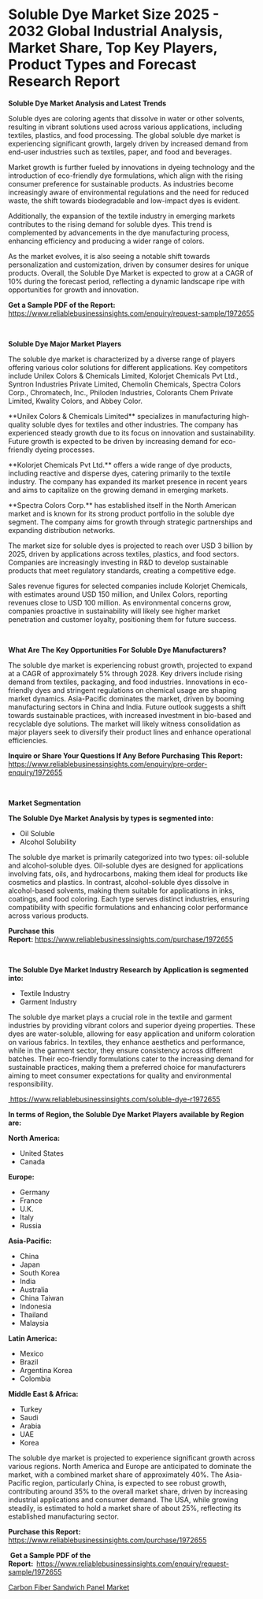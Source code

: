 <p><h1>Soluble Dye Market Size 2025 - 2032 Global Industrial Analysis, Market Share, Top Key Players, Product Types and Forecast Research Report</h1></p><p><strong>Soluble Dye Market Analysis and Latest Trends</strong></p>
<p><p>Soluble dyes are coloring agents that dissolve in water or other solvents, resulting in vibrant solutions used across various applications, including textiles, plastics, and food processing. The global soluble dye market is experiencing significant growth, largely driven by increased demand from end-user industries such as textiles, paper, and food and beverages. </p><p>Market growth is further fueled by innovations in dyeing technology and the introduction of eco-friendly dye formulations, which align with the rising consumer preference for sustainable products. As industries become increasingly aware of environmental regulations and the need for reduced waste, the shift towards biodegradable and low-impact dyes is evident.</p><p>Additionally, the expansion of the textile industry in emerging markets contributes to the rising demand for soluble dyes. This trend is complemented by advancements in the dye manufacturing process, enhancing efficiency and producing a wider range of colors. </p><p>As the market evolves, it is also seeing a notable shift towards personalization and customization, driven by consumer desires for unique products. Overall, the Soluble Dye Market is expected to grow at a CAGR of 10% during the forecast period, reflecting a dynamic landscape ripe with opportunities for growth and innovation.</p></p>
<p><strong>Get a Sample PDF of the Report:&nbsp;</strong> <a href="https://www.reliablebusinessinsights.com/enquiry/request-sample/1972655?utm_campaign=3148&utm_medium=2&utm_source=Github&utm_content=ia&utm_term=01042025&utm_id=soluble-dye">https://www.reliablebusinessinsights.com/enquiry/request-sample/1972655</a></p>
<p>&nbsp;</p>
<p><strong>Soluble Dye Major Market Players</strong></p>
<p><p>The soluble dye market is characterized by a diverse range of players offering various color solutions for different applications. Key competitors include Unilex Colors & Chemicals Limited, Kolorjet Chemicals Pvt Ltd., Syntron Industries Private Limited, Chemolin Chemicals, Spectra Colors Corp., Chromatech, Inc., Philoden Industries, Colorants Chem Private Limited, Kwality Colors, and Abbey Color.</p><p>**Unilex Colors & Chemicals Limited** specializes in manufacturing high-quality soluble dyes for textiles and other industries. The company has experienced steady growth due to its focus on innovation and sustainability. Future growth is expected to be driven by increasing demand for eco-friendly dyeing processes.</p><p>**Kolorjet Chemicals Pvt Ltd.** offers a wide range of dye products, including reactive and disperse dyes, catering primarily to the textile industry. The company has expanded its market presence in recent years and aims to capitalize on the growing demand in emerging markets.</p><p>**Spectra Colors Corp.** has established itself in the North American market and is known for its strong product portfolio in the soluble dye segment. The company aims for growth through strategic partnerships and expanding distribution networks.</p><p>The market size for soluble dyes is projected to reach over USD 3 billion by 2025, driven by applications across textiles, plastics, and food sectors. Companies are increasingly investing in R&D to develop sustainable products that meet regulatory standards, creating a competitive edge.</p><p>Sales revenue figures for selected companies include Kolorjet Chemicals, with estimates around USD 150 million, and Unilex Colors, reporting revenues close to USD 100 million. As environmental concerns grow, companies proactive in sustainability will likely see higher market penetration and customer loyalty, positioning them for future success.</p></p>
<p>&nbsp;</p>
<p><strong>What Are The Key Opportunities For Soluble Dye Manufacturers?</strong></p>
<p><p>The soluble dye market is experiencing robust growth, projected to expand at a CAGR of approximately 5% through 2028. Key drivers include rising demand from textiles, packaging, and food industries. Innovations in eco-friendly dyes and stringent regulations on chemical usage are shaping market dynamics. Asia-Pacific dominates the market, driven by booming manufacturing sectors in China and India. Future outlook suggests a shift towards sustainable practices, with increased investment in bio-based and recyclable dye solutions. The market will likely witness consolidation as major players seek to diversify their product lines and enhance operational efficiencies.</p></p>
<p><strong>Inquire or Share Your Questions If Any Before Purchasing This Report:</strong> <a href="https://www.reliablebusinessinsights.com/enquiry/pre-order-enquiry/1972655?utm_campaign=3148&utm_medium=2&utm_source=Github&utm_content=ia&utm_term=01042025&utm_id=soluble-dye">https://www.reliablebusinessinsights.com/enquiry/pre-order-enquiry/1972655</a></p>
<p>&nbsp;</p>
<p><strong>Market Segmentation</strong></p>
<p><strong>The Soluble Dye Market Analysis by types is segmented into:</strong></p>
<p><ul><li>Oil Soluble</li><li>Alcohol Solubility</li></ul></p>
<p><p>The soluble dye market is primarily categorized into two types: oil-soluble and alcohol-soluble dyes. Oil-soluble dyes are designed for applications involving fats, oils, and hydrocarbons, making them ideal for products like cosmetics and plastics. In contrast, alcohol-soluble dyes dissolve in alcohol-based solvents, making them suitable for applications in inks, coatings, and food coloring. Each type serves distinct industries, ensuring compatibility with specific formulations and enhancing color performance across various products.</p></p>
<p><strong>Purchase this Report:&nbsp;</strong><a href="https://www.reliablebusinessinsights.com/purchase/1972655?utm_campaign=3148&utm_medium=2&utm_source=Github&utm_content=ia&utm_term=01042025&utm_id=soluble-dye">https://www.reliablebusinessinsights.com/purchase/1972655</a></p>
<p>&nbsp;</p>
<p><strong>The Soluble Dye Market Industry Research by Application is segmented into:</strong></p>
<p><ul><li>Textile Industry</li><li>Garment Industry</li></ul></p>
<p><p>The soluble dye market plays a crucial role in the textile and garment industries by providing vibrant colors and superior dyeing properties. These dyes are water-soluble, allowing for easy application and uniform coloration on various fabrics. In textiles, they enhance aesthetics and performance, while in the garment sector, they ensure consistency across different batches. Their eco-friendly formulations cater to the increasing demand for sustainable practices, making them a preferred choice for manufacturers aiming to meet consumer expectations for quality and environmental responsibility.</p></p>
<p><a href="https://www.reliablebusinessinsights.com/soluble-dye-r1972655?utm_campaign=3148&utm_medium=2&utm_source=Github&utm_content=ia&utm_term=01042025&utm_id=soluble-dye">&nbsp;https://www.reliablebusinessinsights.com/soluble-dye-r1972655</a></p>
<p><strong>In terms of Region, the Soluble Dye Market Players available by Region are:</strong></p>
<p>
    <p> <strong> North America: </strong>
        <ul>
            <li>United States</li>
            <li>Canada</li>
        </ul>
        </p> 
    <p> <strong> Europe: </strong>
        <ul>
            <li>Germany</li>
            <li>France</li>
            <li>U.K.</li>
            <li>Italy</li>
            <li>Russia</li>
        </ul>
        </p> 
    <p> <strong> Asia-Pacific: </strong>
        <ul>
            <li>China</li>
            <li>Japan</li>
            <li>South Korea</li>
            <li>India</li>
            <li>Australia</li>
            <li>China Taiwan</li>
            <li>Indonesia</li>
            <li>Thailand</li>
            <li>Malaysia</li>
        </ul>
        </p> 
    <p> <strong> Latin America: </strong>
        <ul>
            <li>Mexico</li>
            <li>Brazil</li>
            <li>Argentina Korea</li>
            <li>Colombia</li>
        </ul>
        </p> 
    <p> <strong> Middle East & Africa: </strong>
        <ul>
            <li>Turkey</li>
            <li>Saudi</li>
            <li>Arabia</li>
            <li>UAE</li>
            <li>Korea</li>
        </ul>
    </p>
    </p>
<p><p>The soluble dye market is projected to experience significant growth across various regions. North America and Europe are anticipated to dominate the market, with a combined market share of approximately 40%. The Asia-Pacific region, particularly China, is expected to see robust growth, contributing around 35% to the overall market share, driven by increasing industrial applications and consumer demand. The USA, while growing steadily, is estimated to hold a market share of about 25%, reflecting its established manufacturing sector.</p></p>
<p><strong>Purchase this Report: </strong><a href="https://www.reliablebusinessinsights.com/purchase/1972655?utm_campaign=3148&utm_medium=2&utm_source=Github&utm_content=ia&utm_term=01042025&utm_id=soluble-dye">https://www.reliablebusinessinsights.com/purchase/1972655</a></p>
<p>&nbsp;<strong>Get a Sample PDF of the Report:&nbsp;&nbsp;</strong><a href="https://www.reliablebusinessinsights.com/enquiry/request-sample/1972655?utm_campaign=3148&utm_medium=2&utm_source=Github&utm_content=ia&utm_term=01042025&utm_id=soluble-dye">https://www.reliablebusinessinsights.com/enquiry/request-sample/1972655</a></p>
<p><strong></strong></p>
<p><p><a href="https://github.com/celpabembes/Market-Research-Report-List-1/blob/main/carbon-fiber-sandwich-panel-market.md?utm_campaign=3148&utm_medium=2&utm_source=Github&utm_content=ia&utm_term=01042025&utm_id=soluble-dye">Carbon Fiber Sandwich Panel Market</a></p></p>